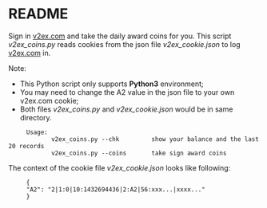 # README #

Sign in [v2ex.com][v2ex] and take the daily award coins for you.
 This script *v2ex_coins.py* reads cookies from the json file *v2ex_cookie.json* to log [v2ex.com][v2ex] in.  

Note: 

- This Python script only supports **Python3** environment;
- You may need to change the A2 value in the json file to your own v2ex.com cookie;
- Both files *v2ex_coins.py* and *v2ex_cookie.json* would be in same directory.   

```
     Usage:
            v2ex_coins.py --chk         show your balance and the last 20 records   
            v2ex_coins.py --coins       take sign award coins
```
The context of the cookie file *v2ex_cookie.json* looks like following:
```
     {   
     "A2": "2|1:0|10:1432694436|2:A2|56:xxx...|xxxx..."   
     }   
```



[v2ex]:https://v2ex.com
